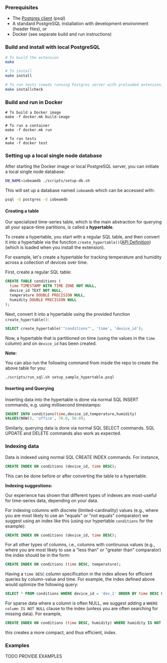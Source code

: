 ### Prerequisites

- The [Postgres client](https://wiki.postgresql.org/wiki/Detailed_installation_guides) (psql)
- A standard PostgreSQL installation with development environment (header files), or
- Docker (see separate build and run instructions)

### Build and install with local PostgreSQL

```bash
# To build the extension
make 

# To install 
make install

# To run tests (needs running Postgres server with preloaded extension)
make installcheck
```

### Build and run in Docker

```
# To build a Docker image
make -f docker.mk build-image

# To run a container 
make -f docker.mk run

# To run tests
make -f docker test
```

### Setting up a local single node database
After starting the Docker image or local PostgreSQL server, you can initiate a local single node database:
```bash
DB_NAME=iobeamdb ./scripts/setup-db.sh
```

This will set up a database named `iobeamdb` which can be accessed with:
```bash
psql -U postgres -d iobeamdb
```

#### Creating a table
Our specialized time-series table, which is the main abstraction for querying
all your space-time partitions, is called a **hypertable**.

To create a hypertable, you start with a regular SQL table, and then convert it
into a hypertable via the function `create_hypertable()`([API Definition](extension/sql/main/ddl.sql)) (which
  is loaded when you install the extension).

For example, let's create a hypertable for tracking
temperature and humidity across a collection of devices over time.

First, create a regular SQL table:
```sql
CREATE TABLE conditions (
  time TIMESTAMP WITH TIME ZONE NOT NULL,
  device_id TEXT NOT NULL,
  temperature DOUBLE PRECISION NULL,
  humidity DOUBLE PRECISION NULL
);
```

Next, convert it into a hypertable using the provided function
`create_hypertable()`:
```sql
SELECT create_hypertable('"conditions"', 'time', 'device_id');
```

Now, a hypertable that is partitioned on time (using the values in the
`time` column) and on `device_id` has been created.

**Note:**

You can also run the following command from inside the repo to create
the above table for you:
```bash
./scripts/run_sql.sh setup_sample_hypertable.psql
```

#### Inserting and Querying
Inserting data into the hypertable is done via normal SQL INSERT commands,
e.g. using millisecond timestamps:
```sql
INSERT INTO conditions(time,device_id,temperature,humidity)
VALUES(NOW(), 'office', 70.0, 50.0);
```

Similarly, querying data is done via normal SQL SELECT commands.
SQL UPDATE and DELETE commands also work as expected.

### Indexing data

Data is indexed using normal SQL CREATE INDEX commands. For instance,
```sql
CREATE INDEX ON conditions (device_id, time DESC);
```
This can be done before or after converting the table to a hypertable.

**Indexing suggestions:**

Our experience has shown that different types of indexes are most-useful for
time-series data, depending on your data.

For indexing columns with discrete (limited-cardinality) values (e.g., where you are most likely
  to use an "equals" or "not equals" comparator) we suggest using an index like this (using our hypertable `conditions` for the example):
```sql
CREATE INDEX ON conditions (device_id, time DESC);
```
For all other types of columns, i.e., columns with continuous values (e.g., where you are most likely to use a
"less than" or "greater than" comparator) the index should be in the form:
```sql
CREATE INDEX ON conditions (time DESC, temperature);
```
Having a `time DESC` column specification in the index allows for efficient queries by column-value and time. For example, the index defined above would optimize the following query:
```sql
SELECT * FROM conditions WHERE device_id = 'dev_1' ORDER BY time DESC LIMIT 10
```

For sparse data where a column is often NULL, we suggest adding a `WHERE column IS NOT NULL` clause to the index (unless you are often searching for missing data). For example,

```sql
CREATE INDEX ON conditions (time DESC, humidity) WHERE humidity IS NOT NULL;
```
this creates a more compact, and thus efficient, index.

### Examples
TODO PROVIDE EXAMPLES
